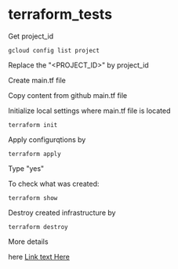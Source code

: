 # terraform_tests

Get project_id
```
gcloud config list project
```
Replace the "<PROJECT_ID>" by project_id  
  
Create main.tf file  
  
Copy content from github main.tf file  

Initialize local settings where main.tf file is located    
```
terraform init
```
Apply configurqtions by  
```
terraform apply
```

Type "yes"

To check what was created:  
```
terraform show
```
Destroy created infrastructure by  
```
terraform destroy
```

More details 

here
[Link text Here](https://link-url-here.org)
